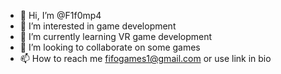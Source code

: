 - 👋 Hi, I’m @F1f0mp4
- 👀 I’m interested in game development
- 🌱 I’m currently learning VR game development
- 💞️ I’m looking to collaborate on some games
- 📫 How to reach me fifogames1@gmail.com or use link in bio

<!---
F1f0mp4/F1f0mp4 is a ✨ special ✨ repository because its `README.md` (this file) appears on your GitHub profile.
You can click the Preview link to take a look at your changes.
--->
